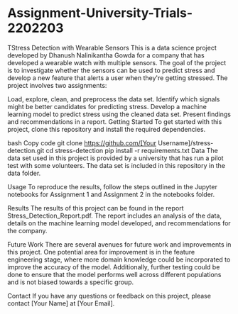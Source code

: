 # Assignment-University-Trials-2202203
TStress Detection with Wearable Sensors
This is a data science project developed by Dhanush Nalinikantha Gowda for a company that has developed a wearable watch with multiple sensors. The goal of the project is to investigate whether the sensors can be used to predict stress and develop a new feature that alerts a user when they're getting stressed. The project involves two assignments:

 Load, explore, clean, and preprocess the data set. Identify which signals might be better candidates for predicting stress.
 Develop a machine learning model to predict stress using the cleaned data set. Present findings and recommendations in a report.
Getting Started
To get started with this project, clone this repository and install the required dependencies.

bash
Copy code
git clone https://github.com/[Your Username]/stress-detection.git
cd stress-detection
pip install -r requirements.txt
Data
The data set used in this project is provided by a university that has run a pilot test with some volunteers. The data set is included in this repository in the data folder.

Usage
To reproduce the results, follow the steps outlined in the Jupyter notebooks for Assignment 1 and Assignment 2 in the notebooks folder.

Results
The results of this project can be found in the report Stress_Detection_Report.pdf. The report includes an analysis of the data, details on the machine learning model developed, and recommendations for the company.

Future Work
There are several avenues for future work and improvements in this project. One potential area for improvement is in the feature engineering stage, where more domain knowledge could be incorporated to improve the accuracy of the model. Additionally, further testing could be done to ensure that the model performs well across different populations and is not biased towards a specific group.

Contact
If you have any questions or feedback on this project, please contact [Your Name] at [Your Email].
